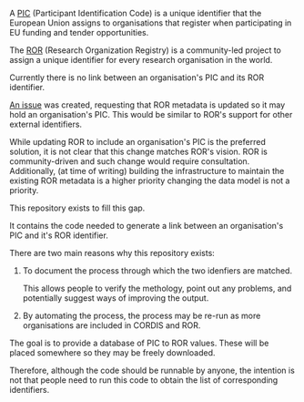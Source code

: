 
A
[PIC](https://ec.europa.eu/info/funding-tenders/opportunities/portal/screen/how-to-participate/participant-register)
(Participant Identification Code) is a unique identifier that the
European Union assigns to organisations that register when
participating in EU funding and tender opportunities.

The [ROR](https://ror.org/) (Research Organization Registry) is a
community-led project to assign a unique identifier for every research
organisation in the world.

Currently there is no link between an organisation's PIC and its ROR
identifier.

[An issue](https://github.com/ror-community/ror-api/issues/189) was
created, requesting that ROR metadata is updated so it may hold an
organisation's PIC.  This would be similar to ROR's support for other
external identifiers.

While updating ROR to include an organisation's PIC is the preferred
solution, it is not clear that this change matches ROR's vision.  ROR
is community-driven and such change would require consultation.
Additionally, (at time of writing) building the infrastructure to
maintain the existing ROR metadata is a higher priority changing the
data model is not a priority.

This repository exists to fill this gap.

It contains the code needed to generate a link between an
organisation's PIC and it's ROR identifier.

There are two main reasons why this repository exists:


  1. To document the process through which the two idenfiers are
     matched.

     This allows people to verify the methology, point out any
     problems, and potentially suggest ways of improving the output.


  2. By automating the process, the process may be re-run as more
     organisations are included in CORDIS and ROR.


The goal is to provide a database of PIC to ROR values.  These will be
placed somewhere so they may be freely downloaded.

Therefore, although the code should be runnable by anyone, the
intention is not that people need to run this code to obtain the list
of corresponding identifiers.

